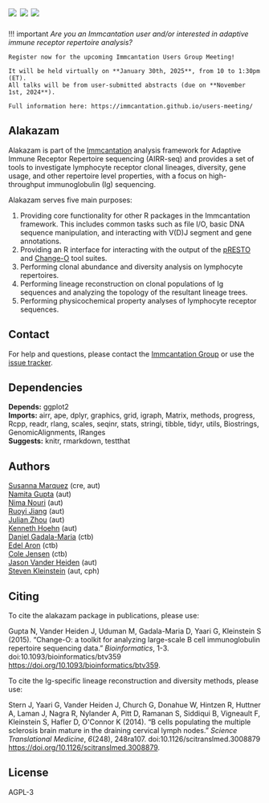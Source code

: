 # [![](http://cranlogs.r-pkg.org/badges/grand-total/alakazam)](https://www.r-pkg.org/pkg/alakazam) [![](https://cranlogs.r-pkg.org/badges/alakazam)](https://www.r-pkg.org/pkg/alakazam) [![](https://img.shields.io/static/v1?label=AIRR-C%20sw-tools%20v1&message=compliant&color=008AFF&labelColor=000000&style=plastic)](https://docs.airr-community.org/en/stable/swtools/airr_swtools_standard.html)

!!! important
    *Are you an Immcantation user and/or interested in adaptive immune receptor repertoire analysis?*
    
    Register now for the upcoming Immcantation Users Group Meeting!
    
    It will be held virtually on **January 30th, 2025**, from 10 to 1:30pm (ET).
    All talks will be from user-submitted abstracts (due on **November 1st, 2024**).

    Full information here: https://immcantation.github.io/users-meeting/

Alakazam
-------------------------------------------------------------------------------

Alakazam is part of the [Immcantation](http://immcantation.readthedocs.io) 
analysis framework for Adaptive Immune Receptor Repertoire sequencing 
(AIRR-seq) and provides a set of tools to investigate lymphocyte 
receptor clonal lineages, diversity, gene usage, and other repertoire level 
properties, with a focus on high-throughput immunoglobulin (Ig) sequencing.

Alakazam serves five main purposes:

1. Providing core functionality for other R packages in the Immcantation 
   framework. This includes common tasks such as file I/O, basic DNA sequence 
   manipulation, and interacting with V(D)J segment and gene annotations.
2. Providing an R interface for interacting with the output of the 
   [pRESTO](http://presto.readthedocs.io) and 
   [Change-O](http://changeo.readthedocs.io) tool suites.
3. Performing clonal abundance and diversity analysis on lymphocyte 
   repertoires.
4. Performing lineage reconstruction on clonal populations of Ig sequences 
   and analyzing the topology of the resultant lineage trees. 
5. Performing physicochemical property analyses of lymphocyte receptor 
   sequences.


Contact
-------------------------------------------------------------------------------

For help and questions, please contact the [Immcantation Group](mailto:immcantation@googlegroups.com)
or use the [issue tracker](https://bitbucket.org/kleinstein/alakazam/issues?status=new&status=open).


## Dependencies

**Depends:** ggplot2  
**Imports:** airr, ape, dplyr, graphics, grid, igraph, Matrix, methods, progress, Rcpp, readr, rlang, scales, seqinr, stats, stringi, tibble, tidyr, utils, Biostrings, GenomicAlignments, IRanges  
**Suggests:** knitr, rmarkdown, testthat


## Authors

[Susanna Marquez](mailto:susanna.marquez@yale.edu) (cre, aut)  
[Namita Gupta](mailto:namita.gupta@yale.edu) (aut)  
[Nima Nouri](mailto:nima.nouri@yale.edu) (aut)  
[Ruoyi Jiang](mailto:ruoyi.jiang@yale.edu) (aut)  
[Julian Zhou](mailto:julian.zhou@bulldogs.yale.edu) (aut)  
[Kenneth Hoehn](mailto:kenneth.hoehn@yale.edu) (aut)  
[Daniel Gadala-Maria](mailto:daniel.gadala-maria@yale.edu) (ctb)  
[Edel Aron](mailto:edel.aron@yale.edu) (ctb)  
[Cole Jensen](mailto:cole.jensen@yale.edu) (ctb)  
[Jason Vander Heiden](mailto:jason.vanderheiden@gmail.com) (aut)  
[Steven Kleinstein](mailto:steven.kleinstein@yale.edu) (aut, cph)


## Citing

To cite the alakazam package in publications, please use:

  Gupta N, Vander Heiden J, Uduman M, Gadala-Maria D, Yaari G, Kleinstein S (2015). “Change-O: a toolkit for analyzing
  large-scale B cell immunoglobulin repertoire sequencing data.” _Bioinformatics_, 1-3. doi:10.1093/bioinformatics/btv359
  <https://doi.org/10.1093/bioinformatics/btv359>.

To cite the Ig-specific lineage reconstruction and diversity methods, please use:

  Stern J, Yaari G, Vander Heiden J, Church G, Donahue W, Hintzen R, Huttner A, Laman J, Nagra R, Nylander A, Pitt D, Ramanan S,
  Siddiqui B, Vigneault F, Kleinstein S, Hafler D, O'Connor K (2014). “B cells populating the multiple sclerosis brain mature in
  the draining cervical lymph nodes.” _Science Translational Medicine_, *6*(248), 248ra107. doi:10.1126/scitranslmed.3008879
  <https://doi.org/10.1126/scitranslmed.3008879>.



## License

AGPL-3
